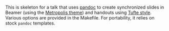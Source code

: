 This is skeleton for a talk that uses [pandoc](https://www.pandoc.org) to create synchronized slides in Beamer (using the [Metropolis theme](https://github.com/matze/mtheme)) and handouts using [Tufte style](https://tufte-latex.github.io/tufte-latex/). Various options are provided in the Makefile. For portability, it relies on stock `pandoc` templates.
